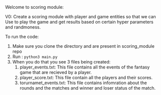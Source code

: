 Welcome to scoring module:

V0:
Create a scoring module with player and game entities so that we can Use to play the game and get results based on certain hyper parameters and randmoness.


To run the code:
1. Make sure you clone the directory and are present in scoring_module repo
2. Run  :
    `python3 main.py `
3. When you do that you see 3 files being created:
   1. player_events.txt: This file contains all the events of the fantasy game that are recieved by a player.
   2. player_score.txt: This file contain all the players and their scores.
   3. torurnamet_events.txt: This file contains infomration about the rounds and the matches and winner and loser status of the match.


